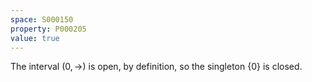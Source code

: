 ```yaml
---
space: S000150
property: P000205
value: true
---
```


The interval $(0, \rightarrow)$ is open, by definition, so the singleton $\{0\}$ is closed.
